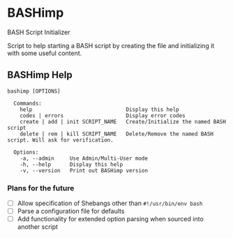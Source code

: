 BASHimp
=======

BASH Script Initializer

Script to help starting a BASH script by creating the file and initializing it with some useful content.

BASHimp Help
------------

```
bashimp [OPTIONS]

  Commands:
    help                              Display this help
    codes | errors                    Display error codes
    create | add | init SCRIPT_NAME   Create/Initialize the named BASH script
    delete | rem | kill SCRIPT_NAME   Delete/Remove the named BASH script. Will ask for verification.

  Options:
    -a, --admin     Use Admin/Multi-User mode
    -h, --help      Display this help
    -v, --version   Print out BASHimp version
```

### Plans for the future

* [ ] Allow specification of Shebangs other than `#!/usr/bin/env bash`
* [ ] Parse a configuration file for defaults
* [ ] Add functionality for extended option parsing when sourced into another script

